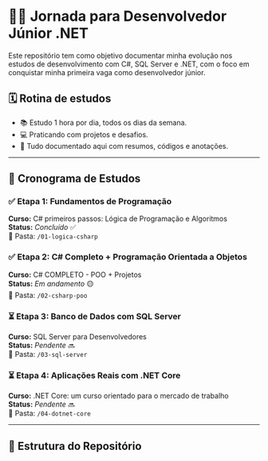 # 👨‍💻 Jornada para Desenvolvedor Júnior .NET

Este repositório tem como objetivo documentar minha evolução nos estudos de desenvolvimento com C#, SQL Server e .NET, com o foco em conquistar minha primeira vaga como desenvolvedor júnior.

## 🗓️ Rotina de estudos
- 📚 Estudo 1 hora por dia, todos os dias da semana.
- 💻 Praticando com projetos e desafios.
- 📌 Tudo documentado aqui com resumos, códigos e anotações.

---

## 🚀 Cronograma de Estudos

### ✅ Etapa 1: Fundamentos de Programação
**Curso:** C# primeiros passos: Lógica de Programação e Algoritmos  
**Status:** _Concluído_ ✅  
📁 Pasta: `/01-logica-csharp`

### ✅ Etapa 2: C# Completo + Programação Orientada a Objetos  
**Curso:** C# COMPLETO - POO + Projetos  
**Status:** _Em andamento_ 🟡  
📁 Pasta: `/02-csharp-poo`

### ⏳ Etapa 3: Banco de Dados com SQL Server  
**Curso:** SQL Server para Desenvolvedores  
**Status:** _Pendente_ 🔜  
📁 Pasta: `/03-sql-server`

### ⏳ Etapa 4: Aplicações Reais com .NET Core  
**Curso:** .NET Core: um curso orientado para o mercado de trabalho  
**Status:** _Pendente_ 🔜  
📁 Pasta: `/04-dotnet-core`

---

## 📂 Estrutura do Repositório

